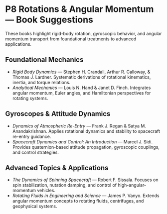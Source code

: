 # P8 Rotations & Angular Momentum — Book Suggestions

These books highlight rigid-body rotation, gyroscopic behavior, and angular momentum transport from foundational treatments to advanced applications.

## Foundational Mechanics
- *Rigid Body Dynamics* — Stephen H. Crandall, Arthur R. Calloway, & Thomas J. Lardner. Systematic derivations of rotational kinematics, inertia, and torque relations.
- *Analytical Mechanics* — Louis N. Hand & Janet D. Finch. Integrates angular momentum, Euler angles, and Hamiltonian perspectives for rotating systems.

## Gyroscopes & Attitude Dynamics
- *Dynamics of Atmospheric Re-Entry* — Frank J. Regan & Satya M. Anandakrishnan. Applies rotational dynamics and stability to spacecraft re-entry guidance.
- *Spacecraft Dynamics and Control: An Introduction* — Marcel J. Sidi. Provides quaternion-based attitude propagation, gyroscopic couplings, and control strategies.

## Advanced Topics & Applications
- *The Dynamics of Spinning Spacecraft* — Robert F. Sissala. Focuses on spin stabilization, nutation damping, and control of high-angular-momentum vehicles.
- *Rotating Fluids in Engineering and Science* — James P. Vanyo. Extends angular momentum concepts to rotating fluids, centrifuges, and geophysical systems.
